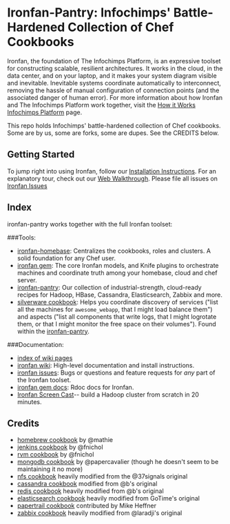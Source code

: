 # Ironfan-Pantry: Infochimps' Battle-Hardened Collection of Chef Cookbooks

Ironfan, the foundation of The Infochimps Platform, is an expressive toolset for constructing scalable, resilient architectures. It works in the cloud, in the data center, and on your laptop, and it makes your system diagram visible and inevitable. Inevitable systems coordinate automatically to interconnect, removing the hassle of manual configuration of connection points (and the associated danger of human error).
For more information about how Ironfan and The Infochimps Platform work together, visit the [How it Works Infochimps Platform](http://blog.infochimps.com/2012/02/22/infochimps-platform/) page.

This repo holds Infochimps' battle-hardened collection of Chef cookbooks. Some are by us, some are forks, some are dupes. See the CREDITS below.

## Getting Started

To jump right into using Ironfan, follow our [Installation Instructions](https://github.com/infochimps-labs/ironfan/wiki/INSTALL). For an explanatory tour, check out our [Web Walkthrough](https://github.com/infochimps-labs/ironfan/wiki/walkthrough-web).  Please file all issues on [Ironfan Issues](https://github.com/infochimps-labs/ironfan/issues)

## Index

ironfan-pantry works together with the full Ironfan toolset:


###Tools:

* [ironfan-homebase](https://github.com/infochimps-labs/ironfan-homebase): Centralizes the cookbooks, roles and clusters. A solid foundation for any Chef user.
* [ironfan gem](https://github.com/infochimps-labs/ironfan): The core Ironfan models, and Knife plugins to orchestrate machines and coordinate truth among your homebase, cloud and chef server. 
* [ironfan-pantry](https://github.com/infochimps-labs/ironfan-pantry): Our collection of industrial-strength, cloud-ready recipes for Hadoop, HBase, Cassandra, Elasticsearch, Zabbix and more. 
* [silverware cookbook](https://github.com/infochimps-labs/ironfan-pantry/tree/master/cookbooks/silverware): Helps you coordinate discovery of services ("list all the machines for `awesome_webapp`, that I might load balance them") and aspects ("list all components that write logs, that I might logrotate them, or that I might monitor the free space on their volumes"). Found within the [ironfan-pantry](https://github.com/infochimps-labs/ironfan-pantry).

###Documentation:

* [index of wiki pages](https://github.com/infochimps-labs/ironfan/wiki/_pages)
* [ironfan wiki](https://github.com/infochimps-labs/ironfan/wiki): High-level documentation and install instructions.
* [ironfan issues](https://github.com/infochimps-labs/ironfan/issues): Bugs or questions and feature requests for *any* part of the Ironfan toolset.
* [ironfan gem docs](http://rdoc.info/gems/ironfan): Rdoc docs for Ironfan.
* [Ironfan Screen Cast](http://vimeo.com/37279372)-- build a Hadoop cluster from scratch in 20 minutes.


## Credits

* [homebrew cookbook](https://github.com/mathie/chef-homebrew) by @mathie
* [jenkins cookbook](https://github.com/fnichol/chef-jenkins) by @fnichol
* [rvm cookbook](https://github.com/fnichol/rvm) by @fnichol
* [mongodb cookbook](https://github.com/infochimps-cookbooks/mongodb) by @papercavalier (though he doesn't seem to be maintaining it no more)
* [nfs cookbook](https://github.com/37signals/37s_cookbooks/tree/master/nfs) heavily modified from the @37signals original
* [cassandra cookbook](https://github.com/b/cookbooks/tree/cassandra/cassandra) modified from @b's original
* [redis cookbook](https://github.com/b/cookbooks/tree/cassandra/cassandra) heavily modified from @b's original
* [elasticsearch cookbook](http://community.opscode.com/cookbooks/elasticsearch) heavily modified from GoTime's original
* [papertrail cookbook](https://github.com/infochimps-cookbooks/papertrail) contributed by Mike Heffner
* [zabbix cookbook](http://community.opscode.com/cookbooks/zabbix) heavily modified from @laradji's original
